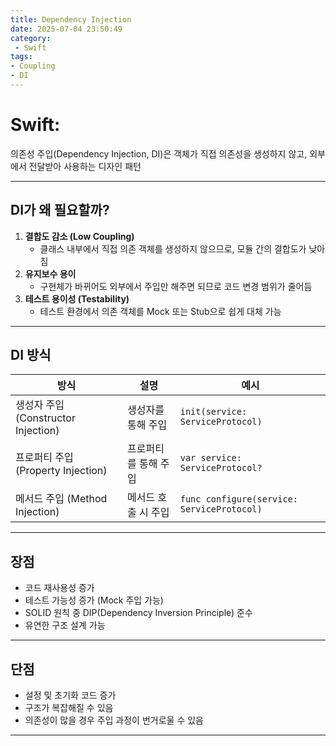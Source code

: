 ```yaml
---
title: Dependency Injection
date: 2025-07-04 23:50:49
category:
 - Swift
tags: 
- Coupling
- DI
---
```


# Swift:
의존성 주입(Dependency Injection, DI)은 객체가 직접 의존성을 생성하지 않고, 외부에서 전달받아 사용하는 디자인 패턴

---

## DI가 왜 필요할까?

1. **결합도 감소 (Low Coupling)**
   - 클래스 내부에서 직접 의존 객체를 생성하지 않으므로, 모듈 간의 결합도가 낮아짐
2. **유지보수 용이**
   - 구현체가 바뀌어도 외부에서 주입만 해주면 되므로 코드 변경 범위가 줄어듬
3. **테스트 용이성 (Testability)**
   - 테스트 환경에서 의존 객체를 Mock 또는 Stub으로 쉽게 대체 가능

---

## DI 방식
| 방식 | 설명 | 예시 |
|------|------|------|
| 생성자 주입 (Constructor Injection) | 생성자를 통해 주입 | `init(service: ServiceProtocol)` |
| 프로퍼티 주입 (Property Injection) | 프로퍼티를 통해 주입 | `var service: ServiceProtocol?` |
| 메서드 주입 (Method Injection) | 메서드 호출 시 주입 | `func configure(service: ServiceProtocol)` |

---

## 장점
- 코드 재사용성 증가
- 테스트 가능성 증가 (Mock 주입 가능)
- SOLID 원칙 중 DIP(Dependency Inversion Principle) 준수
- 유연한 구조 설계 가능

---

## 단점
- 설정 및 초기화 코드 증가
- 구조가 복잡해질 수 있음
- 의존성이 많을 경우 주입 과정이 번거로울 수 있음

---
